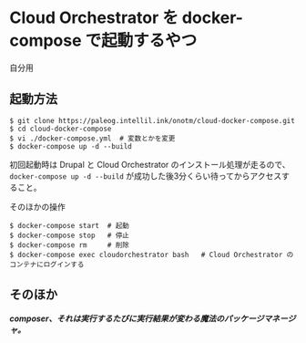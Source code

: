 # Cloud Orchestrator を docker-compose で起動するやつ

自分用

## 起動方法

```
$ git clone https://paleog.intellil.ink/onotm/cloud-docker-compose.git
$ cd cloud-docker-compose
$ vi ./docker-compose.yml  # 変数とかを変更
$ docker-compose up -d --build
```

初回起動時は Drupal と Cloud Orchestrator のインストール処理が走るので、 `docker-compose up -d --build` が成功した後3分くらい待ってからアクセスすること。


そのほかの操作

```
$ docker-compose start  # 起動
$ docker-compose stop   # 停止
$ docker-compose rm     # 削除
$ docker-compose exec cloudorchestrator bash   # Cloud Orchestrator のコンテナにログインする
```

## そのほか

***composer、それは実行するたびに実行結果が変わる魔法のパッケージマネージャ。***

<!--
あとで使うかもしれないのでメモ。

```
$ # プライベートディレクトリの設定
$ echo "\$settings['file_private_path'] = __DIR__ . '/files/private';"  \
    >> /opt/drupal/web/sites/default/settings.php

$ # エラーログをブラウザ表示
$ echo "\$config['system.logging']['error_level'] = 'verbose';"  \
    >> /opt/drupal/web/sites/default/settings.php
```
-->
